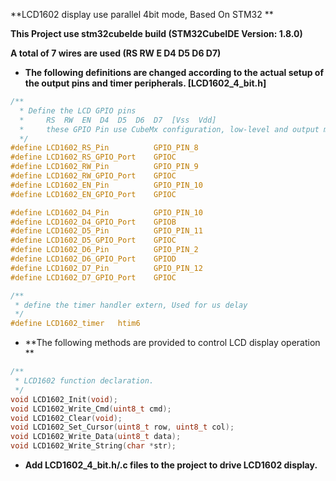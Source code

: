 **LCD1602 display use parallel 4bit mode, Based On STM32 **

**This Project use stm32cubeIde build (STM32CubeIDE Version: 1.8.0)**

**A total of 7 wires are used (RS RW E D4 D5 D6 D7)**

- **The following definitions are changed according to the actual setup of the output pins and timer peripherals.   [LCD1602_4_bit.h]**

```c
/**
  * Define the LCD GPIO pins
  * 	RS	RW	EN	D4	D5	D6	D7	[Vss  Vdd]
  * 	these GPIO Pin use CubeMx configuration, low-level and output mode
  */
#define LCD1602_RS_Pin 			GPIO_PIN_8
#define LCD1602_RS_GPIO_Port 	GPIOC
#define LCD1602_RW_Pin 			GPIO_PIN_9
#define LCD1602_RW_GPIO_Port 	GPIOC
#define LCD1602_EN_Pin 			GPIO_PIN_10
#define LCD1602_EN_GPIO_Port 	GPIOC

#define LCD1602_D4_Pin 			GPIO_PIN_10
#define LCD1602_D4_GPIO_Port 	GPIOB
#define LCD1602_D5_Pin 			GPIO_PIN_11
#define LCD1602_D5_GPIO_Port 	GPIOC
#define LCD1602_D6_Pin 			GPIO_PIN_2
#define LCD1602_D6_GPIO_Port 	GPIOD
#define LCD1602_D7_Pin 			GPIO_PIN_12
#define LCD1602_D7_GPIO_Port 	GPIOC

/**
 * define the timer handler extern, Used for us delay
 */
#define	LCD1602_timer	htim6
```

- **The following methods are provided to control LCD display operation  **

```c
/**
 * LCD1602 function declaration.
 */
void LCD1602_Init(void);
void LCD1602_Write_Cmd(uint8_t cmd);
void LCD1602_Clear(void);
void LCD1602_Set_Cursor(uint8_t row, uint8_t col);
void LCD1602_Write_Data(uint8_t data);
void LCD1602_Write_String(char *str);
```

- **Add LCD1602_4_bit.h/.c files to the project to drive LCD1602 display.**
